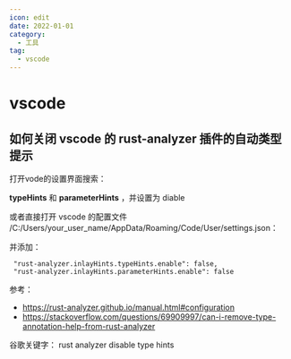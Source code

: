 ```yaml
---
icon: edit
date: 2022-01-01
category:
  - 工具
tag:
  - vscode
---
```


# vscode

## 如何关闭 vscode 的 rust-analyzer 插件的自动类型提示

打开vode的设置界面搜索：

**typeHints** 和 **parameterHints** ，并设置为 diable

或者直接打开 vscode 的配置文件 /C:/Users/your\_user\_name/AppData/Roaming/Code/User/settings.json：

并添加：

```
 "rust-analyzer.inlayHints.typeHints.enable": false,
 "rust-analyzer.inlayHints.parameterHints.enable": false
```

参考：

-   https://rust-analyzer.github.io/manual.html#configuration
-   https://stackoverflow.com/questions/69909997/can-i-remove-type-annotation-help-from-rust-analyzer

谷歌关键字： rust analyzer disable type hints
